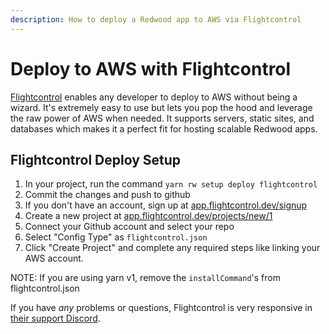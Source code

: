 ```yaml
---
description: How to deploy a Redwood app to AWS via Flightcontrol
---
```


# Deploy to AWS with Flightcontrol

[Flightcontrol](https://www.flightcontrol.dev?ref=astro) enables any developer to deploy to AWS without being a wizard. It's extremely easy to use but lets you pop the hood and leverage the raw power of AWS when needed. It supports servers, static sites, and databases which makes it a perfect fit for hosting scalable Redwood apps.

## Flightcontrol Deploy Setup

1. In your project, run the command `yarn rw setup deploy flightcontrol`
2. Commit the changes and push to github
3. If you don't have an account, sign up at [app.flightcontrol.dev/signup](https://app.flightcontrol.dev/signup?ref=redwood)
4. Create a new project at [app.flightcontrol.dev/projects/new/1](https://app.flightcontrol.dev/projects/new/1)
  1. Connect your Github account and select your repo
  2. Select "Config Type" as `flightcontrol.json`
  3. Click "Create Project" and complete any required steps like linking your AWS account.


NOTE: If you are using yarn v1, remove the `installCommand`'s from flightcontrol.json

If you have *any* problems or questions, Flightcontrol is very responsive in [their support Discord](https://discord.gg/yY8rSPrD6q).

